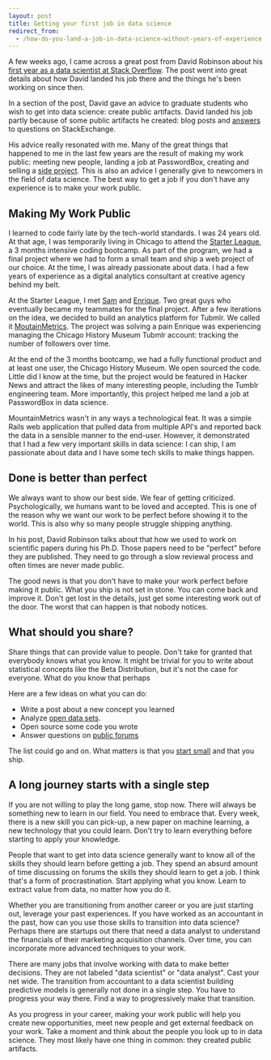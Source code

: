 ```yaml
---
layout: post
title: Getting your first job in data science
redirect_from:
  - /how-do-you-land-a-job-in-data-science-without-years-of-experience.html
---
```


A few weeks ago, I came across a great post from David Robinson about his [first year as a data scientist at Stack Overflow](http://varianceexplained.org/r/year_data_scientist/). The post went into great details about how David landed his job there and the things he's been working on since then. 

In a section of the post, David gave an advice to graduate students who wish to get into data science: create public artifacts. David landed his job partly because of some public artifacts he created: blog posts and [answers](http://stats.stackexchange.com/questions/47771/what-is-the-intuition-behind-beta-distribution) to questions on StackExchange.

His advice really resonated with me. Many of the great things that happened to me in the last few years are the result of making my work public: meeting new people, landing a job at PasswordBox, creating and selling a [side project](http://www.jeannicholashould.com/how-I-bootstrapped-bootstrappersio.html). This is also an advice I generally give to newcomers in the field of data science. The best way to get a job if you don't have any experience is to make your work public.

## Making My Work Public

I learned to code fairly late by the tech-world standards. I was 24 years old. At that age, I was temporarily living in Chicago to attend the [Starter League](http://www.starterleague.com/), a 3 months intensive coding bootcamp. As part of the program, we had a final project where we had to form a small team and ship a web project of our choice. At the time, I was already passionate about data. I had a few years of experience as a digital analytics consultant at creative agency behind my belt. 

At the Starter League, I met [Sam](http://solomon.io/) and [Enrique](http://enriquesportfolio.com/#/). Two great guys who eventually became my teammates for the final project.  After a few iterations on the idea, we decided to build an analytics platform for Tubmlr. We called it [MoutainMetrics](http://web.archive.org/web/20130608034447/http://www.mountainmetrics.com/). The project was solving a pain Enrique was experiencing managing the Chicago History Museum Tubmlr account: tracking the number of followers over time.

At the end of the 3 months bootcamp, we had a fully functional product and at least one user, the Chicago History Museum. We open sourced the code. Little did I know at the time, but the project would be featured in Hacker News and attract the likes of many interesting people, including the Tumblr engineering team. More importantly, this project helped me land a job at PasswordBox in data science.

[comment]: <> (How did it help me land a job?)
MountainMetrics wasn't in any ways a technological feat. It was a simple Rails web application that pulled data from multiple API's and reported back the data in a sensible manner to the end-user. However, it demonstrated that I had a few very important skills in data science: I can ship, I am passionate about data and I have some tech skills to make things happen.

## Done is better than perfect
[comment]: <> (What is preventing us from making our work public? What can we do to over come this?)
We always want to show our best side. We fear of getting criticized. Psychologically, we humans want to be loved and accepted. This is one of the reason why we want our work to be perfect before showing it to the world. This is also why so many people struggle shipping anything.

[comment]: <> (Don't get caught up in the details)
In his post, David Robinson talks about that how we used to work on scientific papers during his Ph.D. Those papers need to be "perfect" before they are published. They need to go through a slow reviewal process and often times are never made public. 

The good news is that you don't have to make your work perfect before making it public. What you ship is not set in stone. You can come back and improve it. Don't get lost in the details, just get some interesting work out of the door. The worst that can happen is that nobody notices. 

## What should you share? 

Share things that can provide value to people. Don't take for granted that everybody knows what you know. It might be trivial for you to write about statistical concepts like the Beta Distribution, but it's not the case for everyone. What do you know that perhaps

Here are a few ideas on what you can do:

- Write a post about a new concept you learned
- Analyze [open data sets](https://github.com/caesar0301/awesome-public-datasets).
- Open source some code you wrote
- Answer questions on [public forums](http://datascience.stackexchange.com/)

The list could go and on. What matters is that you [start small](http://www.jeannicholashould.com/think-smaller.html) and that you ship.

## A long journey starts with a single step

If you are not willing to play the long game, stop now. There will always be something new to learn in our field. You need to embrace that. Every week, there is a new skill you can pick-up, a new paper on machine learning, a new technology that you could learn. Don't try to learn everything before starting to apply your knowledge. 

People that want to get into data science generally want to know all of the skills they should learn before getting a job. They spend an absurd amount of time discussing on forums the skills they should learn to get a job. I think that's a form of procrastination. Start applying what you know. Learn to extract value from data, no matter how you do it. 

[comment]: <> (Move horizontally and vertically)

Whether you are transitioning from another career or you are just starting out, leverage your past experiences. If you have worked as an accountant in the past, how can you use those skills to transition into data science? Perhaps there are startups out there that need a data analyst to understand the financials of their marketing acquisition channels. Over time, you can incorporate more advanced techniques to your work.

There are many jobs that involve working with data to make better decisions. They are not labeled "data scientist" or "data analyst". Cast your net wide. The transition from accountant to a data scientist building predictive models is generally not done in a single step. You have to progress your way there. Find a way to progressively make that transition.

[comment]: <> (Conclusion)
As you progress in your career, making your work public will help you create new opportunities, meet new people and get external feedback on your work. Take a moment and think about the people you look up to in data science. They most likely have one thing in common: they created public artifacts.